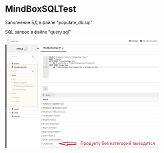 # MindBoxSQLTest
Заполнение БД в файле "populate_db.sql"

SQL запрос в файле "query.sql"

![Иллюстрация к проекту](https://github.com/4Roman/MindBoxSQLTest/blob/d6e156aec5b0c93a11fd567aa9c286ccc226fa0d/BdWithSQLquery.jpg)
